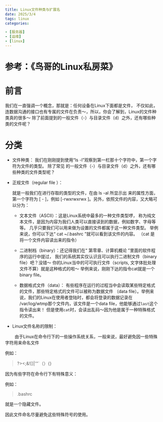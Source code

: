 ```yaml
--- 
title: Linux文件种类与扩展名
date: 2025/3/4
tags: linux
categories:

- [服务器]
- [运维]
- [linux] 
--- 
```


# 参考：《鸟哥的Linux私房菜》

# 前言

我们在一直强调一个概念，那就是：任何设备在Linux下面都是文件， 不仅如此，连数据沟通的接口也有专属的文件在负责～，所以，你会了解到，Linux的文件种类真的很多～ 除了前面提到的一般文件（-）与目录文件（d）之外，还有哪些种类的文件呢？

<!-- more -->

# 分类

- 文件种类：
  我们在刚刚提到使用“ls -l”观察到第一栏那十个字符中，第一个字符为文件的类型。 除了常见
  的一般文件（-）与目录文件（d）之外，还有哪些种类的文件类型呢？

- 正规文件（regular file ）：
  
  就是一般我们在进行存取的类型的文件，在由 ls -al 所显示出
  来的属性方面，第一个字符为 [ - ]，例如 [-rwxrwxrwx ]。另外，依照文件的内容，又大略可以分为：
  
  - 文本文件（ASCII）：这是Linux系统中最多的一种文件类型啰， 称为纯文本文件，是因为内容为我们人类可以直接读到的数据，例如数字、字母等等。 几乎只要我们可以用来做为设置的文件都属于这一种文件类型。 举例来说，你可以下达“ cat
    ~/.bashrc ”就可以看到该文件的内容。 （cat 是将一个文件内容读出来的指令）
  
  - 二进制档（binary）：还记得我们在“ 第零章、计算机概论 ”里面的软件程序的运行中提过， 我们的系统其实仅认识且可以执行二进制文件（binary file）吧？没错～ 你的Linux当中的可可执行文件（scripts, 文字体批处理文件不算）就是这种格式的啦～
    举例来说，刚刚下达的指令cat就是一个binary file。
  
  - 数据格式文件（data）： 有些程序在运行的过程当中会读取某些特定格式的文件，那些特定格式的文件可以被称为数据文件 （data file）。举例来说，我们的Linux在使用者登陆时，都会将登录的数据记录在 /var/log/wtmp那个文件内，该文件是一个data file，他能够通过`last`这个指令读出来！ 但是使用`cat`时，会读出乱码～因为他是属于一种特殊格式的文件。

- Linux文件名称的限制：

        由于Linux在命令行下的一些操作系统关系，一般来说，最好避免因一些特殊字符用来命名文件

例如：

> ?><;&![]|\'"`（）{}

因为有些字符在命令行下有特殊意义：

例如：

> .bashrc

就是一个隐藏文件。

因此文件命名尽量避免这些特殊符号的使用。
